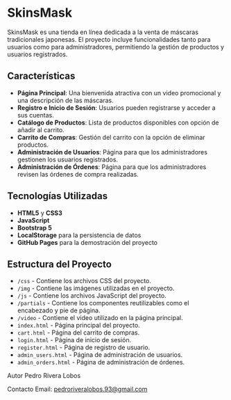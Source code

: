 # SkinsMask

SkinsMask es una tienda en línea dedicada a la venta de máscaras tradicionales japonesas. El proyecto incluye funcionalidades tanto para usuarios como para administradores, permitiendo la gestión de productos y usuarios registrados.

## Características

- **Página Principal**: Una bienvenida atractiva con un video promocional y una descripción de las máscaras.
- **Registro e Inicio de Sesión**: Usuarios pueden registrarse y acceder a sus cuentas.
- **Catálogo de Productos**: Lista de productos disponibles con opción de añadir al carrito.
- **Carrito de Compras**: Gestión del carrito con la opción de eliminar productos.
- **Administración de Usuarios**: Página para que los administradores gestionen los usuarios registrados.
- **Administración de Órdenes**: Página para que los administradores revisen las órdenes de compra realizadas.

## Tecnologías Utilizadas

- **HTML5** y **CSS3**
- **JavaScript**
- **Bootstrap 5**
- **LocalStorage** para la persistencia de datos
- **GitHub Pages** para la demostración del proyecto

## Estructura del Proyecto

- `/css` - Contiene los archivos CSS del proyecto.
- `/img` - Contiene las imágenes utilizadas en el proyecto.
- `/js` - Contiene los archivos JavaScript del proyecto.
- `/partials` - Contiene los componentes reutilizables como el encabezado y pie de página.
- `/video` - Contiene el video utilizado en la página principal.
- `index.html` - Página principal del proyecto.
- `cart.html` - Página del carrito de compras.
- `login.html` - Página de inicio de sesión.
- `register.html` - Página de registro de usuario.
- `admin_users.html` - Página de administración de usuarios.
- `admin_orders.html` - Página de administración de órdenes.

Autor
Pedro Rivera Lobos

Contacto
Email: pedroriveralobos.93@gmail.com
